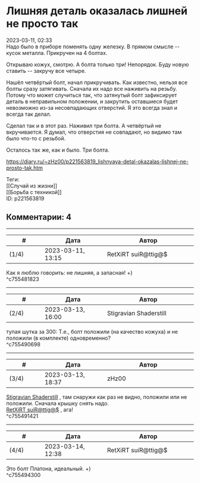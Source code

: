 Лишняя деталь оказалась лишней не просто так
============================================

  
2023-03-11, 02:33  
 Надо было в приборе поменять одну железку. В прямом смысле -- кусок металла. Прикручен на 4 болтах.   
   
 Открываю кожух, смотрю. А болта только три! Непорядок. Буду новую ставить -- закручу все четыре.   
   
 Нашёл четвёртый болт, начал прикручивать. Как известно, нельзя все болты сразу затягивать. Сначала их надо все наживить на резьбу. Потому что может случиться так, что затянутый болт зафиксирует деталь в неправильном положении, и закрутить оставшиеся будет невозможно из-за несовпадающих отверстий. Я это всегда знал и всегда так делал.   
   
 Сделал так и в этот раз. Наживил три болта. А четвёртый не вкручивается. Я думал, что отверстия не совпадают, но видимо там было что-то с резьбой.   
   
 Осталось так же, как и было. Три болта.   
  
<https://diary.ru/~zHz00/p221563819_lishnyaya-detal-okazalas-lishnej-ne-prosto-tak.htm>  
  
Теги:  
[[Случай из жизни]]  
[[Борьба с техникой]]  
ID: p221563819  


Комментарии: 4
--------------

  


---



|         #         |              Дата              |                     Автор                     |           ID           |
| --- | --- | --- | --- |
| (1/4) | 2023-03-11, 13:15 | RetXiRT suiR@ttig@$ | c755481823 |

  
 Как я люблю говорить: не лишняя, а запасная! +)   
 ^c755481823

---



|         #         |              Дата              |                     Автор                     |           ID           |
| --- | --- | --- | --- |
| (2/4) | 2023-03-13, 16:00 | Stigravian Shaderstill | c755490698 |

  
  тупая шутка за 300: Т.е., болт положили (на качество кожуха) и не положили (в комплекте) одновременно?    
 ^c755490698

---



|         #         |              Дата              |                     Автор                     |           ID           |
| --- | --- | --- | --- |
| (3/4) | 2023-03-13, 18:37 | zHz00 | c755491421 |

  
  [Stigravian Shaderstill](https://stigravian.diary.ru "Science, Death, Rock-n-Roll")  , там снаружи как раз не видно, положили или не положили. Сначала крышку снять надо.   
  [RetXiRT suiR@ttig@$](https://Hellspawn.diary.ru "Atomicautionuclear")  , ага!   
 ^c755491421

---



|         #         |              Дата              |                     Автор                     |           ID           |
| --- | --- | --- | --- |
| (4/4) | 2023-03-14, 12:38 | RetXiRT suiR@ttig@$ | c755494300 |

  
 Это болт Платона, идеальный. +)   
 ^c755494300
